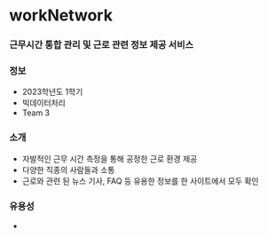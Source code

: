 # workNetwork
### 근무시간 통합 관리 및 근로 관련 정보 제공 서비스

### 정보
  - 2023학년도 1학기
  - 빅데이터처리
  - Team 3

 ### 소개
- 자발적인 근무 시간 측정을 통해 공정한 근로 환경 제공
- 다양한 직종의 사람들과 소통
- 근로와 관련 된 뉴스 기사, FAQ 등 유용한 정보를 한 사이트에서 모두 확인

### 유용성
- 
